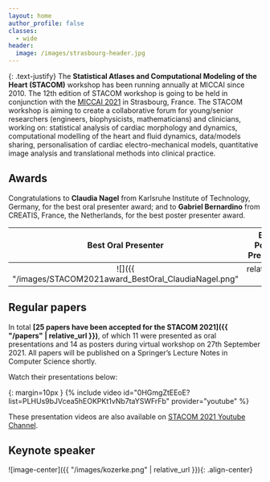 ```yaml
---
layout: home
author_profile: false
classes:
  - wide
header:
  image: /images/strasbourg-header.jpg
---
```


{: .text-justify}
The **Statistical Atlases and Computational Modeling of the Heart (STACOM)** workshop has been running annually at MICCAI since 2010. The 12th edition of STACOM workshop is going to be held in conjunction with the [MICCAI 2021](https://miccai2021.org/) in Strasbourg, France. The STACOM workshop is aiming to create a collaborative forum for young/senior researchers (engineers, biophysicists, mathematicians) and clinicians, working on: statistical analysis of cardiac morphology and dynamics, computational modelling of the heart and fluid dynamics, data/models sharing, personalisation of cardiac electro-mechanical models, quantitative image analysis and translational methods into clinical practice.

## Awards

Congratulations to **Claudia Nagel** from Karlsruhe Institute of Technology, Germany, for the best oral presenter award; and to **Gabriel Bernardino** from CREATIS, France, the Netherlands, for the best poster presenter award.

Best Oral Presenter | Best Poster Presenter
:------------------:|:----------------------:
![]({{ "/images/STACOM2021award_BestOral_ClaudiaNagel.png" | relative_url }}) | ![]({{ "/images/STACOM2021award_BestPoster_GabrielBernardino.png" | relative_url }})

## Regular papers

In total **[25 papers have been accepted for the STACOM 2021]({{ "/papers" | relative_url }})**, of which 11 were presented as oral presentations and 14 as posters during virtual workshop on 27th September 2021. All papers will be published on a Springer’s Lecture Notes in Computer Science shortly.

Watch their presentations below:

{: margin=10px }
{% include video id="0HGmgZtEEoE?list=PLHUs9bJVcea5hEOKPKt1vNb7taYSWFrFb" provider="youtube" %}

These presentation videos are also available on [STACOM 2021 Youtube Channel](https://www.youtube.com/channel/UCfwfQEjhkSrpIMpnhvO5TMQ).

## Keynote speaker

![image-center]({{ "/images/kozerke.png" | relative_url }}){: .align-center}
